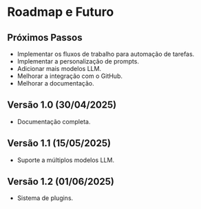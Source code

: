 # Roadmap e Futuro

## Próximos Passos

- Implementar os fluxos de trabalho para automação de tarefas.
- Implementar a personalização de prompts.
- Adicionar mais modelos LLM.
- Melhorar a integração com o GitHub.
- Melhorar a documentação.

## Versão 1.0 (30/04/2025)

- Documentação completa.

## Versão 1.1 (15/05/2025)

- Suporte a múltiplos modelos LLM.

## Versão 1.2 (01/06/2025)

- Sistema de plugins.
